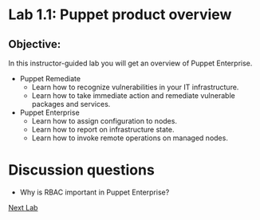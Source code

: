 # Lab 1.1: Puppet product overview

## Objective:

In this instructor-guided lab you will get an overview of Puppet Enterprise.

* Puppet Remediate
    * Learn how to recognize vulnerabilities in your IT infrastructure.
    * Learn how to take immediate action and remediate vulnerable packages and services.
* Puppet Enterprise
    * Learn how to assign configuration to nodes.
    * Learn how to report on infrastructure state.
    * Learn how to invoke remote operations on managed nodes.

# Discussion questions

* Why is RBAC important in Puppet Enterprise?

[Next Lab](../lab-2.1-Install-Puppet-Bolt)